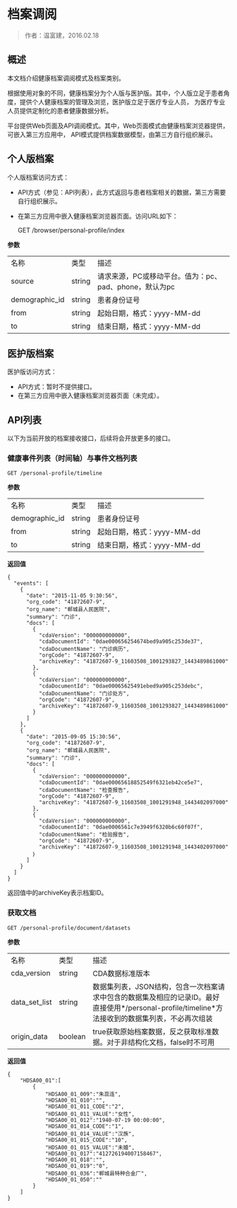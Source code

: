 档案调阅
====================

> 作者：温富建，2016.02.18

概述
---------------------

本文档介绍健康档案调阅模式及档案类别。

根据使用对象的不同，健康档案分为个人版与医护版。其中，个人版立足于患者角度，提供个人健康档案的管理及浏览，医护版立足于医疗专业人员，
为医疗专业人员提供定制化的患者健康数据分析。

平台提供Web页面及API调阅模式。其中，Web页面模式由健康档案浏览器提供，可嵌入第三方应用中，
API模式提供档案数据模型，由第三方自行组织展示。

个人版档案
---------------------

个人版档案访问方式：

- API方式（参见：API列表），此方式返回与患者档案相关的数据，第三方需要自行组织展示。
- 在第三方应用中嵌入健康档案浏览器页面。访问URL如下：

	GET /browser/personal-profile/index

**参数**

<table>
	<tr>
		<td>名称</td>
		<td>类型</td>
		<td>描述</td>
	</tr>
	<tr>
		<td>source</td>
		<td>string</td>
		<td>请求来源，PC或移动平台。值为：pc、pad、phone，默认为pc</td>
	</tr>
	<tr>
		<td>demographic_id</td>
		<td>string</td>
		<td>患者身份证号</td>
	</tr>
	<tr>
		<td>from</td>
		<td>string</td>
		<td>起始日期，格式：yyyy-MM-dd</td>
	</tr>
	<tr>
		<td>to</td>
		<td>string</td>
		<td>结束日期，格式：yyyy-MM-dd</td>
	</tr>
</table>

医护版档案
---------------------

医护版访问方式：

- API方式：暂时不提供接口。
- 在第三方应用中嵌入健康档案浏览器页面（未完成）。

API列表
---------------------

以下为当前开放的档案接收接口，后续将会开放更多的接口。

### 健康事件列表（时间轴）与事件文档列表

	GET /personal-profile/timeline
	
**参数**

<table>
	<tr>
		<td>名称</td>
		<td>类型</td>
		<td>描述</td>
	</tr>
	<tr>
		<td>demographic_id</td>
		<td>string</td>
		<td>患者身份证号</td>
	</tr>
	<tr>
		<td>from</td>
		<td>string</td>
		<td>起始日期，格式：yyyy-MM-dd</td>
	</tr>
	<tr>
		<td>to</td>
		<td>string</td>
        <td>结束日期，格式：yyyy-MM-dd</td>
	</tr>
</table>

**返回值**

    {
      "events": [
        {
          "date": "2015-11-05 9:30:56",
          "org_code": "41872607-9",
          "org_name": "郸城县人民医院",
          "summary": "门诊",
          "docs": [
            {
              "cdaVersion": "000000000000",
              "cdaDocumentId": "0dae000656254674bed9a905c253de37",
              "cdaDocumentName": "门诊病历",
              "orgCode": "41872607-9",
              "archiveKey": "41872607-9_11603508_1001293827_1443489861000"
            },
            {
              "cdaVersion": "000000000000",
              "cdaDocumentId": "0dae00065625491ebed9a905c253debc",
              "cdaDocumentName": "门诊处方",
              "orgCode": "41872607-9",
              "archiveKey": "41872607-9_11603508_1001293827_1443489861000"
            }
          ]
        },
        {
          "date": "2015-09-05 15:30:56",
          "org_code": "41872607-9",
		  "org_name": "郸城县人民医院",
          "summary": "门诊",
          "docs": [
            {
              "cdaVersion": "000000000000",
              "cdaDocumentId": "0dae00065618852549f6321eb42ce5e7",
              "cdaDocumentName": "检查报告",
              "orgCode": "41872607-9",
              "archiveKey": "41872607-9_11603508_1001291948_1443402097000"
            },
            {
              "cdaVersion": "000000000000",
              "cdaDocumentId": "0dae0006561c7e3949f6320b6c60f07f",
              "cdaDocumentName": "检验报告",
              "orgCode": "41872607-9",
              "archiveKey": "41872607-9_11603508_1001291948_1443402097000"
            ｝
          ]
        }
      ]
    }
    
返回值中的archiveKey表示档案ID。

### 获取文档

	GET /personal-profile/document/datasets

**参数**

<table>
	<tr>
		<td>名称</td>
		<td>类型</td>
		<td>描述</td>
	</tr>
	<tr>
		<td>cda_version</td>
		<td>string</td>
		<td>CDA数据标准版本</td>
	</tr>
	<tr>
		<td>data_set_list</td>
		<td>string</td>
		<td>数据集列表，JSON结构，包含一次档案请求中包含的数据集及相应的记录ID。最好直接使用*/personal-profile/timeline*方法接收到的数据集列表，不必再次组装</td>
	</tr>
	<tr>
		<td>origin_data</td>
		<td>boolean</td>
        <td>true获取原始档案数据，反之获取标准数据。对于非结构化文档，false时不可用</td>
	</tr>
</table>

**返回值**

    {
        "HDSA00_01":[
            {
                "HDSA00_01_009":"朱蕊连",
                "HDSA00_01_010":"",
                "HDSA00_01_011_CODE":"2",
                "HDSA00_01_011_VALUE":"女性",
                "HDSA00_01_012":"1940-07-19 00:00:00",
                "HDSA00_01_014_CODE":"1",
                "HDSA00_01_014_VALUE":"汉族",
                "HDSA00_01_015_CODE":"10",
                "HDSA00_01_015_VALUE":"未婚",
                "HDSA00_01_017":"412726194007158467",
                "HDSA00_01_018":"",
                "HDSA00_01_019":"0",
                "HDSA00_01_036":"郸城县特种合金厂",
                "HDSA00_01_050":""
            }
        ]
    }

